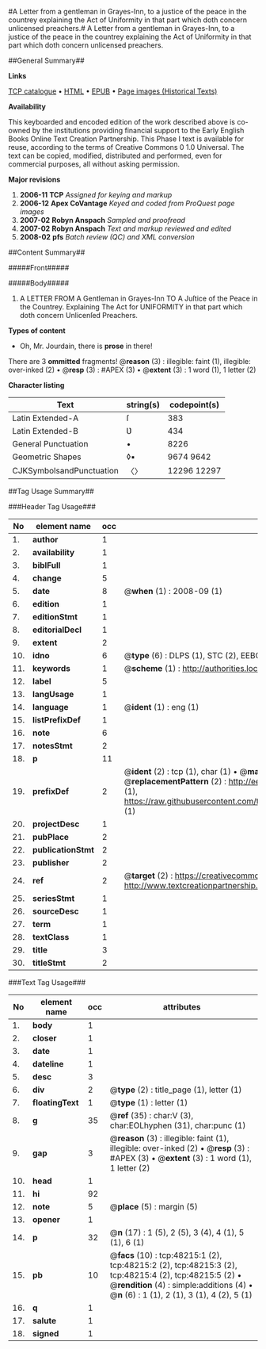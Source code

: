 #A Letter from a gentleman in Grayes-Inn, to a justice of the peace in the countrey explaining the Act of Uniformity in that part which doth concern unlicensed preachers.#
A Letter from a gentleman in Grayes-Inn, to a justice of the peace in the countrey explaining the Act of Uniformity in that part which doth concern unlicensed preachers.

##General Summary##

**Links**

[TCP catalogue](http://www.ota.ox.ac.uk/tcp/)  • 
[HTML](http://tei.it.ox.ac.uk/tcp/Texts-HTML/free/A26/A26499.html)  • 
[EPUB](http://tei.it.ox.ac.uk/tcp/Texts-EPUB/free/A26/A26499.epub) • 
[Page images (Historical Texts)](https://data.historicaltexts.jisc.ac.uk/view?pubId=eebo-11692331e&pageId=eebo-11692331e-48215-1)

**Availability**

This keyboarded and encoded edition of the
	       work described above is co-owned by the institutions
	       providing financial support to the Early English Books
	       Online Text Creation Partnership. This Phase I text is
	       available for reuse, according to the terms of Creative
	       Commons 0 1.0 Universal. The text can be copied,
	       modified, distributed and performed, even for
	       commercial purposes, all without asking permission.

**Major revisions**

1. __2006-11__ __TCP__ *Assigned for keying and markup*
1. __2006-12__ __Apex CoVantage__ *Keyed and coded from ProQuest page images*
1. __2007-02__ __Robyn Anspach__ *Sampled and proofread*
1. __2007-02__ __Robyn Anspach__ *Text and markup reviewed and edited*
1. __2008-02__ __pfs__ *Batch review (QC) and XML conversion*

##Content Summary##

#####Front#####

#####Body#####

1. A LETTER FROM A Gentleman in Grayes-Inn TO A Juſtice of the Peace in the Countrey. Explaining The Act for UNIFORMITY in that part which doth concern Unlicenſed Preachers.

**Types of content**

  * Oh, Mr. Jourdain, there is **prose** in there!

There are 3 **ommitted** fragments! 
 @__reason__ (3) : illegible: faint (1), illegible: over-inked (2)  •  @__resp__ (3) : #APEX (3)  •  @__extent__ (3) : 1 word (1), 1 letter (2)

**Character listing**


|Text|string(s)|codepoint(s)|
|---|---|---|
|Latin Extended-A|ſ|383|
|Latin Extended-B|Ʋ|434|
|General Punctuation|•|8226|
|Geometric Shapes|◊▪|9674 9642|
|CJKSymbolsandPunctuation|〈〉|12296 12297|

##Tag Usage Summary##

###Header Tag Usage###

|No|element name|occ|attributes|
|---|---|---|---|
|1.|__author__|1||
|2.|__availability__|1||
|3.|__biblFull__|1||
|4.|__change__|5||
|5.|__date__|8| @__when__ (1) : 2008-09 (1)|
|6.|__edition__|1||
|7.|__editionStmt__|1||
|8.|__editorialDecl__|1||
|9.|__extent__|2||
|10.|__idno__|6| @__type__ (6) : DLPS (1), STC (2), EEBO-CITATION (1), OCLC (1), VID (1)|
|11.|__keywords__|1| @__scheme__ (1) : http://authorities.loc.gov/ (1)|
|12.|__label__|5||
|13.|__langUsage__|1||
|14.|__language__|1| @__ident__ (1) : eng (1)|
|15.|__listPrefixDef__|1||
|16.|__note__|6||
|17.|__notesStmt__|2||
|18.|__p__|11||
|19.|__prefixDef__|2| @__ident__ (2) : tcp (1), char (1)  •  @__matchPattern__ (2) : ([0-9\-]+):([0-9IVX]+) (1), (.+) (1)  •  @__replacementPattern__ (2) : http://eebo.chadwyck.com/downloadtiff?vid=$1&page=$2 (1), https://raw.githubusercontent.com/textcreationpartnership/Texts/master/tcpchars.xml#$1 (1)|
|20.|__projectDesc__|1||
|21.|__pubPlace__|2||
|22.|__publicationStmt__|2||
|23.|__publisher__|2||
|24.|__ref__|2| @__target__ (2) : https://creativecommons.org/publicdomain/zero/1.0/ (1), http://www.textcreationpartnership.org/docs/. (1)|
|25.|__seriesStmt__|1||
|26.|__sourceDesc__|1||
|27.|__term__|1||
|28.|__textClass__|1||
|29.|__title__|3||
|30.|__titleStmt__|2||


###Text Tag Usage###

|No|element name|occ|attributes|
|---|---|---|---|
|1.|__body__|1||
|2.|__closer__|1||
|3.|__date__|1||
|4.|__dateline__|1||
|5.|__desc__|3||
|6.|__div__|2| @__type__ (2) : title_page (1), letter (1)|
|7.|__floatingText__|1| @__type__ (1) : letter (1)|
|8.|__g__|35| @__ref__ (35) : char:V (3), char:EOLhyphen (31), char:punc (1)|
|9.|__gap__|3| @__reason__ (3) : illegible: faint (1), illegible: over-inked (2)  •  @__resp__ (3) : #APEX (3)  •  @__extent__ (3) : 1 word (1), 1 letter (2)|
|10.|__head__|1||
|11.|__hi__|92||
|12.|__note__|5| @__place__ (5) : margin (5)|
|13.|__opener__|1||
|14.|__p__|32| @__n__ (17) : 1 (5), 2 (5), 3 (4), 4 (1), 5 (1), 6 (1)|
|15.|__pb__|10| @__facs__ (10) : tcp:48215:1 (2), tcp:48215:2 (2), tcp:48215:3 (2), tcp:48215:4 (2), tcp:48215:5 (2)  •  @__rendition__ (4) : simple:additions (4)  •  @__n__ (6) : 1 (1), 2 (1), 3 (1), 4 (2), 5 (1)|
|16.|__q__|1||
|17.|__salute__|1||
|18.|__signed__|1||
